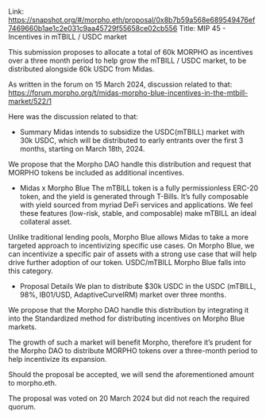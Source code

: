 Link: https://snapshot.org/#/morpho.eth/proposal/0x8b7b59a568e689549476ef7469660b1ae1c2e031c9aa45729f55658ce02cb556
Title: MIP 45 - Incentives in mTBILL / USDC market

This submission proposes to allocate a total of 60k MORPHO as incentives over a three month period to help grow the mTBILL / USDC market, to be distributed alongside 60k USDC from Midas.

As written in the forum on 15 March 2024, discussion related to that: https://forum.morpho.org/t/midas-morpho-blue-incentives-in-the-mtbill-market/522/1

Here was the discussion related to that:

- Summary
Midas intends to subsidize the USDC(mTBILL) market with 30k USDC, which will be distributed to early entrants over the first 3 months, starting on March 18th, 2024.

We propose that the Morpho DAO handle this distribution and request that MORPHO tokens be included as additional incentives.


- Midas x Morpho Blue
The mTBILL token is a fully permissionless ERC-20 token, and the yield is generated through T-Bills. It’s fully composable with yield sourced from myriad DeFi services and applications. We feel these features (low-risk, stable, and composable) make mTBILL an ideal collateral asset.

Unlike traditional lending pools, Morpho Blue allows Midas to take a more targeted approach to incentivizing specific use cases. On Morpho Blue, we can incentivize a specific pair of assets with a strong use case that will help drive further adoption of our token. USDC/mTBILL Morpho Blue falls into this category.


- Proposal Details
We plan to distribute $30k USDC in the USDC (mTBILL, 98%, IB01/USD, AdaptiveCurveIRM) market over three months.

We propose that the Morpho DAO handle this distribution by integrating it into the Standardized method for distributing incentives on Morpho Blue markets.

The growth of such a market will benefit Morpho, therefore it’s prudent for the Morpho DAO to distribute MORPHO tokens over a three-month period to help incentivize its expansion.

Should the proposal be accepted, we will send the aforementioned amount to morpho.eth.


The proposal was voted on 20 March 2024 but did not reach the required quorum.
